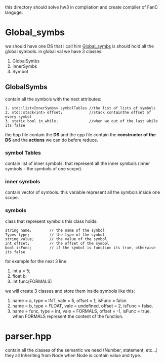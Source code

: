 this directory should solve hw3 in compliation and create compiler of FanC languge.

# Global_symbs #

we should have one DS that i call him [Global_symbs](Global_symbs.hpp) is should hold all the global symbols. 
in global val we have 3 classes:
1. GlobalSymbs
2. InnerSymbs
3. Symbol
## GlobalSymbs ##
contain all the symbols with the next attributes:

    1. std::list<InnerSymbs> symbolTables //the list of lists of symbols 
    2. std::stack<int> offset;            //stack containthe offset of every symbol
    3. static bool in_while;              //when we out of the last while its false
the hpp file contain the **DS** and the cpp file contain the **constructor of the DS** and the **actions** we can do before reduce.
### symbol Tables ###
contain list of inner symbols. that represent all the inner symbols (inner symbols - the symbols of one scope).

### inner symbols ###
contain vector of symbols. this variable represent all the symbols inside one scope.

### symbols ###
class that represent symbols this class holds:

    string name;        // the name of the symbol
    Types type;         // the type of the symbol
    string value;       // the value of the symbol
    int offset;         // the offset of the symbol
    bool isFunc;        // if the symbol is function its true, otherwise its false
for example for the next 3 line:
1. int a = 5;
2. float b;
3. int func(FORMALS)

we will create 3 classes and store them inside symbols like this:
1. name = a, type = INT, vale = 5, offset = 1, isFunc = false.
2. name = b, type = FLOAT, vale = undefined, offset = 2, isFunc = false.
3. name = func, type = int, vale = FORMALS, offset = -1, isFunc = true.
when FORMALS represent the content of the function.

# parser.hpp #
contain all the classes of the semantic we need (Number, statement, etc...) they all Inheriting from Node when Node is contain value and type.